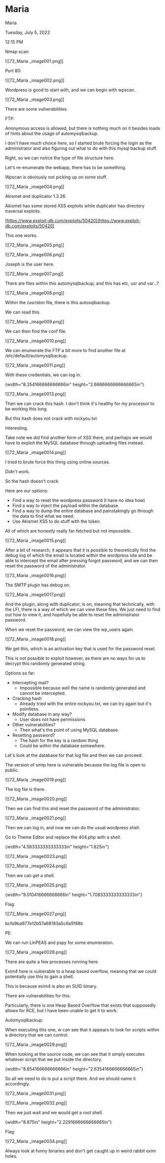 # Maria

Maria

Tuesday, July 5, 2022

12:15 PM

Nmap scan:

!\[\[72\_Maria \_image001.png]]

&#x20;

&#x20;

Port 80:

!\[\[72\_Maria \_image002.png]]

&#x20;

Wordpress is good to start with, and we can begin with wpscan.

&#x20;

!\[\[72\_Maria \_image003.png]]

&#x20;

There are some vulnerabilities.

&#x20;

FTP:

Anonymous access is allowed, but there is nothing much on it besides loads of hints about the usage of automysqlbackup.

&#x20;

I don't have much choice here, so I started brute forcing the login as the administrator and also figuring out what to do with this mysql backup stuff.

&#x20;

Right, so we can notice the type of file structure here.

&#x20;

Let's re-enumerate the webapp, there has to be something.

Wpscan is obviously not picking up on some stuff.

&#x20;

!\[\[72\_Maria \_image004.png]]

&#x20;

Akismet and duplicator 1.3.26.

Akismet has some stored XSS exploits while duplicator has directory traversal exploits.

&#x20;

[https://www.exploit-db.com/exploits/50420](https://www.exploit-db.com/exploits/50420)

This one works.

!\[\[72\_Maria \_image005.png]]

&#x20;

!\[\[72\_Maria \_image006.png]]

&#x20;

Joseph is the user here.

&#x20;

!\[\[72\_Maria \_image007.png]]

&#x20;

There are files within this automysqlbackup, and this has etc, usr and var...?

!\[\[72\_Maria \_image008.png]]

&#x20;

Within the /usr/sbin file, there is this autosqlbackup.

We can read this.

!\[\[72\_Maria \_image009.png]]

&#x20;

We can then find the conf file.

!\[\[72\_Maria \_image0010.png]]

&#x20;

We can enumerate the FTP a bit more to find another file at /etc/default/automysqlbackup.

!\[\[72\_Maria \_image0011.png]]

&#x20;

With these credentials, we can log in.

{width="8.354166666666666in" height="2.6666666666666665in"}

&#x20;

!\[\[72\_Maria \_image0013.png]]

&#x20;

Then we can crack this hash. I don't think it's healthy for my processor to be working this long.

But this hash does not crack with rockyou.txt

&#x20;

Interesting.

Take note we did find another form of XSS there, and perhaps we would have to exploit the MySQL database through uploading files instead.

!\[\[72\_Maria \_image0014.png]]

&#x20;

I tried to brute force this thing using online sources.

Didn't work.

&#x20;

So the hash doesn't crack.

Here are our options:

* Find a way to reset the wordpress password (I have no idea how)
* Find a way to inject the payload within the database.
* Find a way to dump the entire database and painstakingly go through the data to find what we need.
* Use Akismet XSS to do stuff with the token.

&#x20;

All of which are honestly really far-fetched but not impossible.

&#x20;

!\[\[72\_Maria \_image0015.png]]

&#x20;

After a bit of research, it appears that it is possible to theoretically find the debug log of which the email is located within the wordpress site and be able to intercept the email after pressing forgot password, and we can then reset the password of the administrator.

!\[\[72\_Maria \_image0016.png]]

&#x20;

The SMTP plugin has debug on.

&#x20;

!\[\[72\_Maria \_image0017.png]]

&#x20;

And the plugin, along with duplicator, is on, meaning that technically, with the LFI, there is a way of which we can view these files. We just need to find out how to view it, and hopefully be able to reset the administrator password.

&#x20;

When we reset the password, we can view the wp\_users again.

!\[\[72\_Maria \_image0018.png]]

&#x20;

We get this, which is an activation key that is used for the password reset.

This is not possible to exploit however, as there are no ways for us to decrypt this randomly generated string.

&#x20;

Options so far:

* Intercepting mail?
  * Impossible because well the name is randomly generated and cannot be intercepted.
* Cracking hash
  * Already tried with the entire rockyou.txt, we can try again but it's pointless.
* Modify database in any way?
  * User does not have permissions
* Other vulnerabilities?
  * Then what's the point of using MySQL database.
* Resetting password?
  * The hash for the key is a random thing
  * Could be within the database somewhere.

&#x20;

Let's look at the database for that log file and then we can proceed.

The version of smtp here is vulnerable because the log file is open to public.

&#x20;

!\[\[72\_Maria \_image0019.png]]

&#x20;

The log file is there.

!\[\[72\_Maria \_image0020.png]]

&#x20;

Then we can find this and reset the password of the administrator.

!\[\[72\_Maria \_image0021.png]]

&#x20;

Then we can log in, and now we can do the usual wordpress shell.

Go to Theme Editor and replace the 404.php with a shell.

&#x20;

{width="4.583333333333333in" height="1.625in"}

!\[\[72\_Maria \_image0023.png]]

&#x20;

!\[\[72\_Maria \_image0024.png]]

&#x20;

Then we can get a shell.

&#x20;

!\[\[72\_Maria \_image0025.png]]

&#x20;

{width="9.010416666666666in" height="1.7083333333333333in"}

&#x20;

Flag:

!\[\[72\_Maria \_image0027.png]]

bcfa9ba877e12b57a68183a5c6a5f88b

&#x20;

PE:

We can run LinPEAS and pspy for some enumeration.

&#x20;

!\[\[72\_Maria \_image0028.png]]

&#x20;

There are quite a few processes running here.

Exim4 here is vulnerable to a heap based overflow, meaning that we could potentially use this to gain a shell.

This is because exim4 is also an SUID binary.

&#x20;

There are vulnerabilities for this.

&#x20;

Particularly, there is one Heap Based Overflow that exists that supposedly allows for RCE, but I have been unable to get it to work.

&#x20;

Automysqlbackup:

When executing this one, w can see that it appears to look for scripts within a directory that we can control.

!\[\[72\_Maria \_image0029.png]]

&#x20;

When looking at the source code, we can see that it simply executes whatever script that we put inside the directory.

&#x20;

{width="8.854166666666666in" height="2.6354166666666665in"}

&#x20;

So all we need to do is put a script there. And we should name it accordingly.

!\[\[72\_Maria \_image0031.png]]

&#x20;

!\[\[72\_Maria \_image0032.png]]

&#x20;

Then we just wait and we would get a root shell.

{width="8.875in" height="2.2291666666666665in"}

&#x20;

Flag:

!\[\[72\_Maria \_image0034.png]]

&#x20;

Always look at funny binaries and don't get caught up in weird rabbit exim holes.

&#x20;
